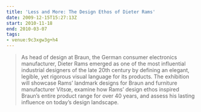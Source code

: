```yaml
---
title: 'Less and More: The Design Ethos of Dieter Rams'
date: 2009-12-15T15:27:13Z
start: 2010-11-18
end: 2010-03-07
tags:
- venue:9c3xgw3g+h4
---
```

> As head of design at Braun, the German consumer electronics manufacturer, Dieter Rams emerged as one of the most influential industrial designers of the late 20th century by defining an elegant, legible, yet rigorous visual language for its products. The exhibition will showcase Rams’ landmark designs for Braun and furniture manufacturer Vitsœ, examine how Rams’ design ethos inspired Braun’s entire product range for over 40 years, and assess his lasting influence on today’s design landscape.

